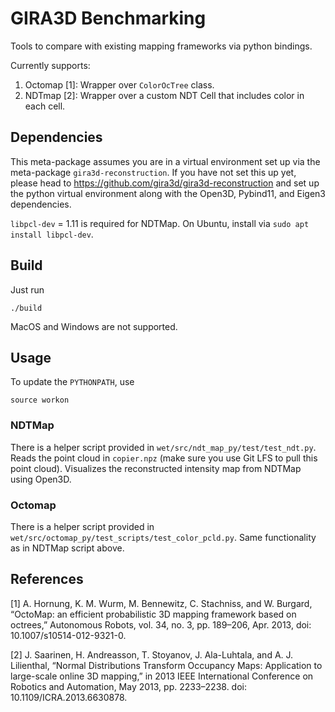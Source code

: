 # GIRA3D Benchmarking
Tools to compare with existing mapping frameworks via python bindings.

Currently supports:
1. Octomap [1]: Wrapper over `ColorOcTree` class.
2. NDTmap [2]: Wrapper over a custom NDT Cell that includes color in each cell.

## Dependencies
This meta-package assumes you are in a virtual environment set up via the meta-package `gira3d-reconstruction`.
If you have not set this up yet, please head to https://github.com/gira3d/gira3d-reconstruction and set up
the python virtual environment along with the Open3D, Pybind11, and Eigen3 dependencies.

`libpcl-dev` = 1.11 is required for NDTMap. On Ubuntu, install via `sudo apt install libpcl-dev`.

## Build
Just run
```
./build
```
MacOS and Windows are not supported.

## Usage
To update the `PYTHONPATH`, use
```
source workon
```
### NDTMap
There is a helper script provided in `wet/src/ndt_map_py/test/test_ndt.py`. Reads the point cloud
in `copier.npz` (make sure you use Git LFS to pull this point cloud). Visualizes the reconstructed intensity
map from NDTMap using Open3D.

### Octomap
There is a helper script provided in `wet/src/octomap_py/test_scripts/test_color_pcld.py`. Same functionality
as in NDTMap script above.

## References
[1] A. Hornung, K. M. Wurm, M. Bennewitz, C. Stachniss, and W. Burgard, “OctoMap: an efficient probabilistic 3D mapping framework based on octrees,” Autonomous Robots, vol. 34, no. 3, pp. 189–206, Apr. 2013, doi: 10.1007/s10514-012-9321-0.

[2] J. Saarinen, H. Andreasson, T. Stoyanov, J. Ala-Luhtala, and A. J. Lilienthal, “Normal Distributions Transform Occupancy Maps: Application to large-scale online 3D mapping,” in 2013 IEEE International Conference on Robotics and Automation, May 2013, pp. 2233–2238. doi: 10.1109/ICRA.2013.6630878.
